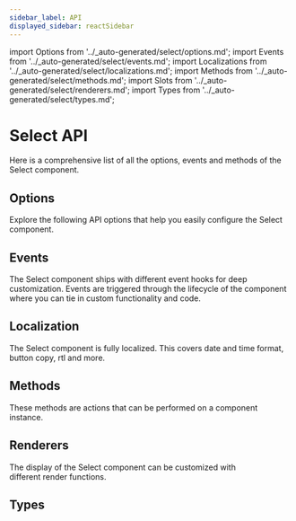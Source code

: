 ```yaml
---
sidebar_label: API
displayed_sidebar: reactSidebar
---
```


import Options from '../\_auto-generated/select/options.md';
import Events from '../\_auto-generated/select/events.md';
import Localizations from '../\_auto-generated/select/localizations.md';
import Methods from '../\_auto-generated/select/methods.md';
import Slots from '../\_auto-generated/select/renderers.md';
import Types from '../\_auto-generated/select/types.md';

# Select API

Here is a comprehensive list of all the options, events and methods of the Select component.

<div className="option-list">

## Options
Explore the following API options that help you easily configure the Select component.

<Options />

## Events
The Select component ships with different event hooks for deep customization. Events are triggered through the lifecycle of the component where you can tie in custom functionality and code.

<Events />

## Localization
The Select component is fully localized. This covers date and time format, button copy, rtl and more.

<Localizations />

## Methods
These methods are actions that can be performed on a component instance.

<Methods />

## Renderers
The display of the Select component can be customized with different render functions.

<Slots />

## Types

<Types />

</div>
